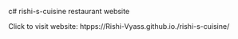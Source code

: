 c# rishi-s-cuisine
restaurant website

Click to visit website: htpps://Rishi-Vyass.github.io./rishi-s-cuisine/
